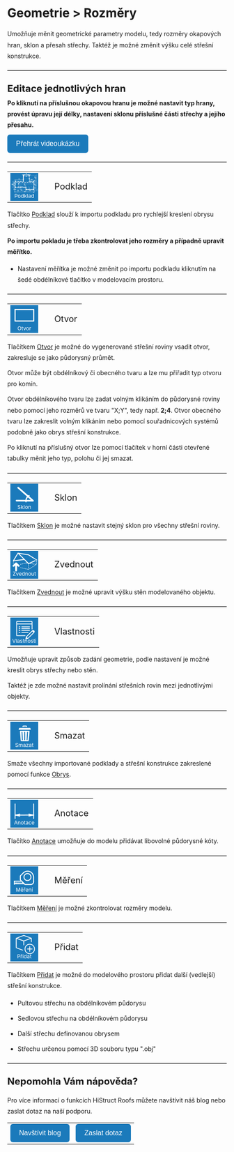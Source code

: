 <!DOCTYPE html>
<html lang="cs">
<head>
<meta charset="UTF-8">
<title>Geometrie &gt; Rozměry</title>
</head>

<style>
    body{ /* Nastavení okrajů a řádkování pro celý dokument */
      line-height: 1.8;
      padding-top: 30px;
      padding-right: 30px;
      padding-bottom: 30px;
      padding-left: 30px;
    }
    h1{ /* Styl hlavního nadpisu */
      font-size: 28px;
      border-bottom: none;
      margin-top: 10px;
      margin-bottom: 0px;
    }
    h2{ /* Styl podnadpisů */
      font-size: 22px;
      border-bottom: none;
      margin-top: 10px;
      margin-bottom: 0px;
    }
    p{ /* Styl odstavců */
      border-bottom: none;
      margin-top: 10px;
      margin-bottom: 10px;
    }
    hr.main{ /* Hlavní oddělovací čára */
      border: none;
      border-top: 2px solid #555; /* čárkovaná čára */
      height: 1px; /* zruší výšku, protože border se použije místo background */
      margin-top: 20px;
      margin-bottom: 20px;
    }
    hr{ /* Běžná oddělovací čára */
      all: unset; /* zruší úplně veškeré defaultní styly */
      display: block;
      width: 100%;
      border-top: 2px dashed #555;
      margin: 20px 0;
    }
    .btn { /* Styl tlačítek */
      margin-top: 0px;
      padding: 12px 20px;
      background-color: rgb(27,122,187);
      color: white;
      border: none;
      border-radius: 6px;
      cursor: pointer;
      font-size: 16px;
    }
    .btn:hover { /* Styl tlačítek při najetí myší */
      background-color: rgb(20,90,140);
    }
</style>

<body>

<h1>Geometrie &gt; Rozměry</h1>
<p>Umožňuje měnit geometrické parametry modelu, tedy rozměry okapových hran, sklon a přesah střechy. Taktéž je možné změnit výšku celé střešní konstrukce.</p>

<hr class="main"> <!-- Vodorovná čára jako oddělovač sekce -->

<h2>Editace jednotlivých hran</h2>
<b>Po kliknutí na příslušnou okapovou hranu je možné nastavit typ hrany, provést úpravu její délky, nastavení sklonu příslušné části střechy a jejího přesahu.</b>

<p>
  <!-- Tlačítko pro otevření modálního videa -->
  <button onclick="document.getElementById('modal').style.display='flex';" class="btn">
    Přehrát videoukázku
  </button>
</p>

<!-- Modální okno (skryté) -->
<div id="modal" style="
  display: none;
  position: fixed;
  top: 0; left: 0;
  width: 100vw; height: 100vh;
  background-color: rgba(0, 0, 0, 0.85);
  z-index: 10000;
  justify-content: center;
  align-items: center;
  flex-direction: column;
">
  <video id="modalVideo" controls autoplay style="max-width: 90%; max-height: 80vh;">
    <source src="img/VideoEditEdges.mp4" type="video/mp4">
    Váš prohlížeč nepodporuje přehrávání videa.
  </video>
  <br>
  <button onclick="
    document.getElementById('modal').style.display='none';
    const vid = document.getElementById('modalVideo');
    vid.pause();
    vid.currentTime = 0;
  " class="btn">
    Zavřít video
  </button>
</div>

<!-- Skript -->
<script>
  function openModal() {
    const modal = document.getElementById("modalVideo");
    modal.style.display = "flex";
    const video = document.getElementById("modalVideo");
    video.muted = true;
    video.play();
  }

  function closeModal() {
    const modal = document.getElementById("modalVideo");
    modal.style.display = "none";
    const video = document.getElementById("modalVideo");
    video.pause();
    video.currentTime = 0;
  }
</script>

<hr class="main"> <!-- Vodorovná čára jako oddělovač sekce -->

<table>
  <tr>
    <td>
      <div style="position: relative; width: 64px; height: 64px;">
        <img src="img/ImportDxfIcon64x64.png" alt="ImportDxfIcon64x64.png" width="64" height="64">
        <div style="position: absolute; bottom: 0; width: 100%; background: none; color: white; font-size: 12px; text-align: center;">
        Podklad
        </div>
      </div>
    </td>
    <td style="vertical-align: middle; font-size: 20px; padding-left: 30px;">
      Podklad
    </td>
  </tr>
</table>

<p>Tlačítko <u>Podklad</u> slouží k importu podkladu pro rychlejší kreslení obrysu střechy.</p>
<p><b>Po importu pokladu je třeba zkontrolovat jeho rozměry a případně upravit měřítko.</b></p>
<ul>
  <li><p>Nastavení měřítka je možné změnit po importu podkladu kliknutím na šedé obdélníkové tlačítko v modelovacím prostoru.</p></li>
</ul>

<hr class="main"> <!-- Vodorovná čára jako oddělovač sekce -->

<table>
  <tr>
    <td>
      <div style="position: relative; width: 64px; height: 64px;">
        <img src="img/ClassRectLoopIcon64x64.png" alt="ClassRectLoopIcon64x64.png" width="64" height="64">
        <div style="position: absolute; bottom: 0; width: 100%; background: none; color: white; font-size: 12px; text-align: center;">
        Otvor
        </div>
      </div>
    </td>
    <td style="vertical-align: middle; font-size: 20px; padding-left: 30px;">
      Otvor
    </td>
  </tr>
</table>

<p>Tlačítkem <u>Otvor</u> je možné do vygenerované střešní roviny vsadit otvor, zakresluje se jako půdorysný průmět.</p>
<p>Otvor může být obdélníkový či obecného tvaru a lze mu přiřadit typ otvoru pro komín.</p>
<p>Otvor obdélníkového tvaru lze zadat volným klikáním do půdorysné roviny nebo pomocí jeho rozměrů ve tvaru "X;Y", tedy např. <b>2;4</b>. Otvor obecného tvaru lze zakreslit volným klikáním nebo pomocí souřadnicových systémů podobně jako obrys střešní konstrukce.</p>
<p>Po kliknutí na příslušný otvor lze pomocí tlačítek v horní části otevřené tabulky měnit jeho typ, polohu či jej smazat.</p>

<hr class="main"> <!-- Vodorovná čára jako oddělovač sekce -->

<table>
  <tr>
    <td>
      <div style="position: relative; width: 64px; height: 64px;">
        <img src="img/SetSlopeIcon64x64.png" alt="SetSlopeIcon64x64.png" width="64" height="64">
        <div style="position: absolute; bottom: 0; width: 100%; background: none; color: white; font-size: 12px; text-align: center;">
        Sklon
        </div>
      </div>
    </td>
    <td style="vertical-align: middle; font-size: 20px; padding-left: 30px;">
      Sklon
    </td>
  </tr>
</table>

<p>Tlačítkem <u>Sklon</u> je možné nastavit stejný sklon pro všechny střešní roviny.</p>

<hr class="main"> <!-- Vodorovná čára jako oddělovač sekce -->

<table>
  <tr>
    <td>
      <div style="position: relative; width: 64px; height: 64px;">
        <img src="img/RoofLiftIcon64x64.png" alt="RoofLiftIcon64x64.png" width="64" height="64">
        <div style="position: absolute; bottom: 0; width: 100%; background: none; color: white; font-size: 12px; text-align: center;">
        Zvednout
        </div>
      </div>
    </td>
    <td style="vertical-align: middle; font-size: 20px; padding-left: 30px;">
      Zvednout
    </td>
  </tr>
</table>

<p>Tlačítkem <u>Zvednout</u> je možné upravit výšku stěn modelovaného objektu.</p>

<hr class="main"> <!-- Vodorovná čára jako oddělovač sekce -->

<table>
  <tr>
    <td>
      <div style="position: relative; width: 64px; height: 64px;">
        <img src="img/EditPropertiesIcon64x64.png" alt="EditPropertiesIcon64x64.png" width="64" height="64">
        <div style="position: absolute; bottom: 0; width: 100%; background: none; color: white; font-size: 12px; text-align: center;">
        Vlastnosti
        </div>
      </div>
    </td>
    <td style="vertical-align: middle; font-size: 20px; padding-left: 30px;">
      Vlastnosti
    </td>
  </tr>
</table>

<p>Umožňuje upravit způsob zadání geometrie, podle nastavení je možné kreslit obrys střechy nebo stěn.</p>
<p>Taktéž je zde možné nastavit prolínání střešních rovin mezi jednotlivými objekty.</p>

<hr class="main"> <!-- Vodorovná čára jako oddělovač sekce -->

<table>
  <tr>
    <td>
      <div style="position: relative; width: 64px; height: 64px;">
        <img src="img/DeleteIcon64x64.png" alt="DeleteIcon64x64.png" width="64" height="64">
        <div style="position: absolute; bottom: 0; width: 100%; background: none; color: white; font-size: 12px; text-align: center;">
        Smazat
        </div>
      </div>
    </td>
    <td style="vertical-align: middle; font-size: 20px; padding-left: 30px;">
      Smazat
    </td>
  </tr>
</table>

<p>Smaže všechny importované podklady a střešní konstrukce zakreslené pomocí funkce <u>Obrys</u>.</p>

<hr class="main"> <!-- Vodorovná čára jako oddělovač sekce -->

<table>
  <tr>
    <td>
      <div style="position: relative; width: 64px; height: 64px;">
        <img src="img/DimensionLinearIcon64x64.png" alt="DimensionLinearIcon64x64.png" width="64" height="64">
        <div style="position: absolute; bottom: 0; width: 100%; background: none; color: white; font-size: 12px; text-align: center;">
        Anotace
        </div>
      </div>
    </td>
    <td style="vertical-align: middle; font-size: 20px; padding-left: 30px;">
      Anotace
    </td>
  </tr>
</table>

<p>Tlačítko <u>Anotace</u> umožňuje do modelu přidávat libovolné půdorysné kóty.</p>

<hr class="main"> <!-- Vodorovná čára jako oddělovač sekce -->

<table>
  <tr>
    <td>
      <div style="position: relative; width: 64px; height: 64px;">
        <img src="img/TapeMeasureIcon64x64.png" alt="TapeMeasureIcon64x64.png" width="64" height="64">
        <div style="position: absolute; bottom: 0; width: 100%; background: none; color: white; font-size: 12px; text-align: center;">
        Měření
        </div>
      </div>
    </td>
    <td style="vertical-align: middle; font-size: 20px; padding-left: 30px;">
      Měření
    </td>
  </tr>
</table>

<p>Tlačítkem <u>Měření</u> je možné zkontrolovat rozměry modelu.</p>

<hr class="main"> <!-- Vodorovná čára jako oddělovač sekce -->

<table>
  <tr>
    <td>
      <div style="position: relative; width: 64px; height: 64px;">
        <img src="img/MainInsert64x64.png" alt="MainInsert64x64.png" width="64" height="64">
        <div style="position: absolute; bottom: 0; width: 100%; background: none; color: white; font-size: 12px; text-align: center;">
        Přidat
        </div>
      </div>
    </td>
    <td style="vertical-align: middle; font-size: 20px; padding-left: 30px;">
      Přidat
    </td>
  </tr>
</table>

<p>Tlačítkem <u>Přidat</u> je možné do modelového prostoru přidat další (vedlejší) střešní konstrukce.</p>
<ul>
  <li><p>Pultovou střechu na obdélníkovém půdorysu</p></li>
  <li><p>Sedlovou střechu na obdélníkovém půdorysu</p></li>
  <li><p>Další střechu definovanou obrysem</p></li>
  <li><p>Střechu určenou pomocí 3D souboru typu ".obj"</p></li>
</ul>

<hr class="main"> <!-- Vodorovná čára jako oddělovač sekce -->

<h2>Nepomohla Vám nápověda?</h2>
<p>Pro více informací o funkcích HiStruct Roofs můžete navštívit náš blog nebo zaslat dotaz na naší podporu.</p>
<table>
  <tr>
    <td>
      <a href="https://docs.histruct.com/cs/">
        <button class="btn">Navštívit blog</button>
      </a>
    </td>
    <td>
      <a href="mailto:support@histruct.com?subject=Dotaz na Support HiStruct">
        <button class="btn">Zaslat dotaz</button>
      </a>
    </td>
  </tr>
</table>

</body>
</html>
